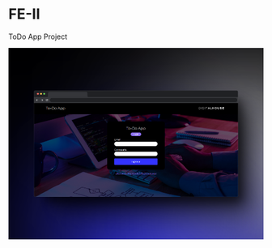 # FE-II
ToDo App Project


![capture](https://github.com/woohdang/FE-II/blob/main/ToDo-App-main/assets/login-s.png)
